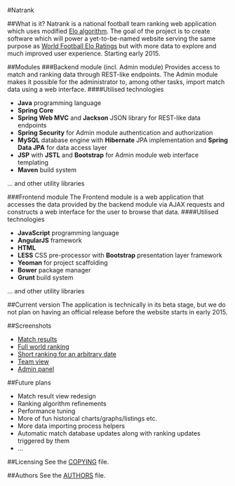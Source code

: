 #Natrank

##What is it?
Natrank is a national football team ranking web application which uses modified [Elo algorithm](http://en.wikipedia.org/wiki/Elo_rating_system). The goal of the project is to create software which will power a yet-to-be-named website serving the same purpose as [World Football Elo Ratings](http://eloratings.net/) but with more data to explore and much improved user experience. Starting early 2015.

##Modules
###Backend module (incl. Admin module)
Provides access to match and ranking data through REST-like endpoints. The Admin module makes it possible for the administrator to, among other tasks, import match data using a web interface.
####Utilised technologies
* **Java** programming language
* **Spring Core**
* **Spring Web MVC** and **Jackson** JSON library for REST-like data endpoints
* **Spring Security** for Admin module authentication and authorization
* **MySQL** database engine with **Hibernate** JPA implementation and **Spring Data JPA** for data access layer
* **JSP** with **JSTL** and **Bootstrap** for Admin module web interface templating
* **Maven** build system

... and other utility libraries

###Frontend module
The Frontend module is a web application that accesses the data provided by the backend module via AJAX requests and constructs a web interface for the user to browse that data.
####Utilised technologies
* **JavaScript** programming language
* **AngularJS** framework
* **HTML**
* **LESS** CSS pre-processor with **Bootstrap** presentation layer framework
* **Yeoman** for project scaffolding
* **Bower** package manager
* **Grunt** build system

... and other utility libraries

##Current version
The application is technically in its beta stage, but we do not plan on having an official release before the website starts in early 2015.

##Screenshots
* [Match results](http://i.imgur.com/IJDEbyD.png)
* [Full world ranking](http://i.imgur.com/IixtpwK.png)
* [Short ranking for an arbitrary date](http://i.imgur.com/dT0NbBn.png)
* [Team view](http://i.imgur.com/DkPpLXX.png)
* [Admin panel](http://i.imgur.com/1xTOnmS.png)

##Future plans
* Match result view redesign
* Ranking algorithm refinements
* Performance tuning
* More of fun historical charts/graphs/listings etc.
* More data importing process helpers
* Automatic match database updates along with ranking updates triggered by them
* ...

##Licensing
See the [COPYING](https://github.com/fauu/natrank/blob/master/COPYING) file.

##Authors
See the [AUTHORS](https://github.com/fauu/natrank/blob/master/AUTHORS) file.
